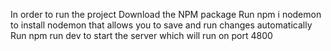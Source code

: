 In order to run the project
Download the NPM package 
Run npm i nodemon to install nodemon that allows you to save and run changes automatically
Run npm run dev to start the server which will run on port 4800
